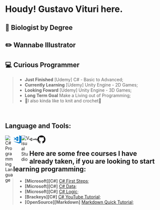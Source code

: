 # **Houdy! Gustavo Vituri here.**

## 🌱 Biologist by Degree
## ✏️ Wannabe Illustrator
## 💻 Curious Programmer

>- **Just Finished** \[Udemy] C# - Basic to Advanced;
>- **Currently Learning** \[Udemy] Unity Engine - 2D Games;
>- **Looking Foward** \[Udemy] Unity Engine - 3D Games;
>- **Long Term Goal** Make a Living out of Programming;
>- 🧶I also kinda like to knit and crochet😬

<br>

## Language and Tools:

[<img align="left" alt="C# Programming Language" width="26px" src="https://upload.wikimedia.org/wikipedia/commons/0/0d/C_Sharp_wordmark.svg" />][CSharpCourse]

[<img align="left" alt="Visual Studio Code" width="26px" src="https://raw.githubusercontent.com/github/explore/80688e429a7d4ef2fca1e82350fe8e3517d3494d/topics/visual-studio-code/visual-studio-code.png" />][VisualStudioCode]

[<img align="left" alt="Visual Studio" width="26px" src="https://upload.wikimedia.org/wikipedia/commons/c/cd/Visual_Studio_2017_Logo.svg" />][VisualStudio]

[<img align="left" alt="Unity Engine" width="26px" src="https://raw.githubusercontent.com/github/explore/80688e429a7d4ef2fca1e82350fe8e3517d3494d/topics/unity/unity.png" />][Unity]

[<img align="left" alt="GitHub" width="26px" src="https://raw.githubusercontent.com/github/explore/78df643247d429f6cc873026c0622819ad797942/topics/github/github.png" />][Github]

<br>

## Here are some free courses I have already taken, if you are looking to start learning programming:

>- **\[Microsoft]\[C#]** [C# First Steps]([https://docs.microsoft.com/pt-br/learn/paths/csharp-first-steps/]);  
>- **\[Microsoft]\[C#]** [C# Data](https://docs.microsoft.com/pt-br/learn/paths/csharp-data/);  
>- **\[Microsoft]\[C#]** [C# Logic](https://docs.microsoft.com/pt-br/learn/paths/csharp-logic/);
>- **\[Brackeys]\[C#]** [C# YouTube Tutorial]([CSharpCourse]);
>- **\[OpenSource]\[Markdown]** [Markdown Quick Tutorial](https://commonmark.org/help/tutorial/);  

[CSharpCourse]: https://www.youtube.com/watch?v=N775KsWQVkw&list=PLPV2KyIb3jR4CtEelGPsmPzlvP7ISPYzR
[VisualStudio]: https://visualstudio.microsoft.com/pt-br/
[VisualStudioCode]: https://code.visualstudio.com/
[Unity]: https://unity.com/
[Github]: https://github.com/
